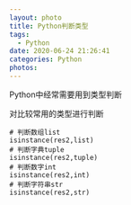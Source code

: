 ```yaml
---
layout: photo
title: Python判断类型
tags:
  - Python
date: 2020-06-24 21:26:41
categories: Python
photos:
---
```

Python中经常需要用到类型判断
<!--more-->
对比较常用的类型进行判断
```
# 判断数组list
isinstance(res2,list)
# 判断字典tuple
isinstance(res2,tuple)
# 判断数字int
isinstance(res2,int)
# 判断字符串str
isinstance(res2,str)
```


